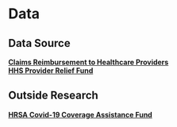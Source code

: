 # **Data**

## **Data Source**
[**Claims Reimbursement to Healthcare Providers**](https://data.cdc.gov/Administrative/Claims-Reimbursement-to-Health-Care-Providers-and-/rksx-33p3)\
[**HHS Provider Relief Fund**](https://data.cdc.gov/Administrative/HHS-Provider-Relief-Fund/kh8y-3es6)

## Outside Research
[**HRSA Covid-19 Coverage Assistance Fund**](https://www.hrsa.gov/sites/default/files/hrsa/coronavirus/coverage-assistance-fund-webcast.pdf)